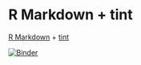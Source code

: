 # R Markdown + tint

[R Markdown](https://rmarkdown.rstudio.com/) + [tint](https://eddelbuettel.github.io/tint/)

[![Binder](https://mybinder.org/badge.svg)](https://mybinder.org/v2/gh/fkohrt/RMarkdown-tint/master?urlpath=rstudio)
